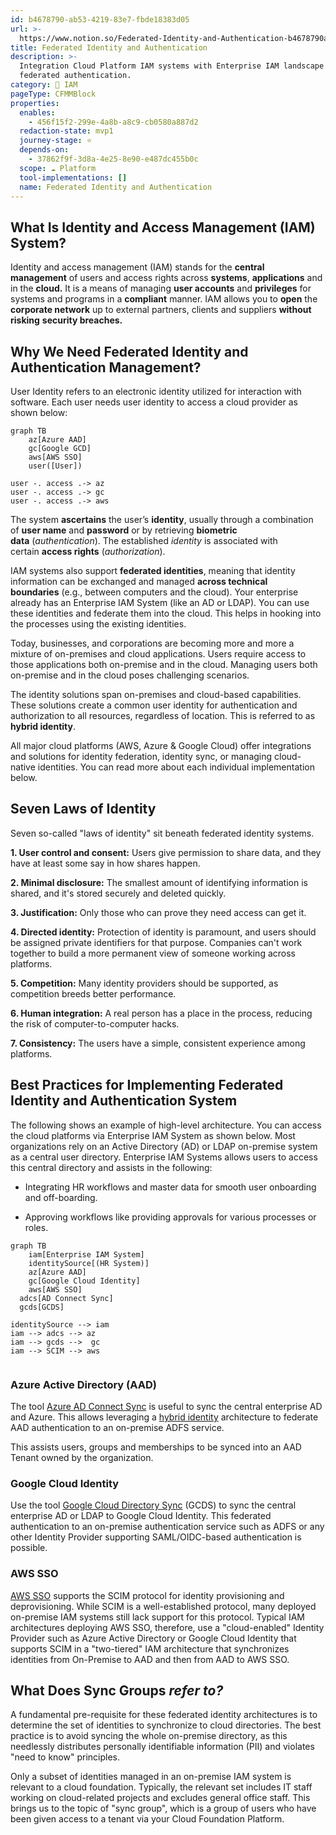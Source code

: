 ```yaml
---
id: b4678790-ab53-4219-83e7-fbde18383d05
url: >-
  https://www.notion.so/Federated-Identity-and-Authentication-b4678790ab53421983e7fbde18383d05
title: Federated Identity and Authentication
description: >-
  Integration Cloud Platform IAM systems with Enterprise IAM landscape incl.
  federated authentication. 
category: 🔐 IAM
pageType: CFMMBlock
properties:
  enables:
    - 456f15f2-299e-4a8b-a8c9-cb0580a887d2
  redaction-state: mvp1
  journey-stage: ⭐️
  depends-on:
    - 37862f9f-3d8a-4e25-8e90-e487dc455b0c
  scope: ☁️ Platform
  tool-implementations: []
  name: Federated Identity and Authentication
---
```


## What Is Identity and Access Management (IAM) System?

Identity and access management (IAM) stands for the **central management** of users and access rights across **systems**, **applications** and in the **cloud.** It is a means of managing **user accounts**
and **privileges** for systems and programs in a **compliant** manner. IAM allows you to **open** the **corporate network** up to external partners, clients and suppliers **without risking** **security breaches.**

## Why We Need Federated Identity and Authentication Management?

User Identity refers to an electronic identity utilized for interaction with software. Each user needs user identity to access a cloud provider as shown below:

```mermaid
graph TB
	az[Azure AAD]
	gc[Google GCD]
	aws[AWS SSO]
	user([User])

user -. access .-> az
user -. access .-> gc
user -. access .-> aws
```

The system **ascertains** the user’s **identity**, usually through a combination of **user name** and **password** or by retrieving **biometric data** (*authentication*). The established *identity* is associated with certain **access rights** (*authorization*). 

IAM systems also support **federated identities**, meaning that identity information can be exchanged and managed **across technical boundaries** (e.g., between computers and the cloud). Your enterprise already has an Enterprise IAM System (like an AD or LDAP). You can use these identities and federate them into the cloud. This helps in hooking into the processes using the existing identities. 

Today, businesses, and corporations are becoming more and more a mixture of on-premises and cloud applications. Users require access to those applications both on-premise and in the cloud. Managing users both on-premise and in the cloud poses challenging scenarios.

The identity solutions span on-premises and cloud-based capabilities. These solutions create a common user identity for authentication and authorization to all resources, regardless of location. This is referred to as **hybrid identity**.

All major cloud platforms (AWS, Azure & Google Cloud) offer integrations and solutions for identity federation, identity sync, or managing cloud-native identities. You can read more about each individual implementation below.



## Seven Laws of Identity

Seven so-called "laws of identity" sit beneath federated identity systems.

**1. User control and consent:** Users give permission to share data, and they have at least some say in how shares happen.

**2. Minimal disclosure:** The smallest amount of identifying information is shared, and it's stored securely and deleted quickly.

**3. Justification:** Only those who can prove they need access can get it.

**4. Directed identity:** Protection of identity is paramount, and users should be assigned private identifiers for that purpose. Companies can't work together to build a more permanent view of someone working across platforms.

**5. Competition:** Many identity providers should be supported, as competition breeds better performance.

**6. Human integration:** A real person has a place in the process, reducing the risk of computer-to-computer hacks.

**7. Consistency:** The users have a simple, consistent experience among platforms.

## Best Practices for Implementing Federated Identity and Authentication System

The following shows an example of high-level architecture. You can access the cloud platforms via Enterprise IAM System as shown below. Most organizations rely on an Active Directory (AD) or LDAP on-premise system as a central user directory. Enterprise IAM Systems allows users to access this central directory and assists in the following: 

- Integrating HR workflows and master data for smooth user onboarding and off-boarding.

- Approving workflows like providing approvals for various processes or roles.

```mermaid
graph TB
	iam[Enterprise IAM System]
	identitySource[(HR System)]
	az[Azure AAD]
	gc[Google Cloud Identity]
	aws[AWS SSO]
  adcs[AD Connect Sync]
  gcds[GCDS]

identitySource --> iam
iam --> adcs --> az
iam --> gcds -->  gc
iam --> SCIM --> aws
 
```



### Azure Active Directory (AAD)

The tool [Azure AD Connect Sync](https://docs.microsoft.com/en-us/azure/active-directory/hybrid/how-to-connect-sync-whatis) is useful to sync the central enterprise AD and Azure. This allows leveraging a  [hybrid identity](https://docs.microsoft.com/en-us/azure/active-directory/hybrid/) architecture to federate AAD authentication to an on-premise ADFS service.

This assists users, groups and memberships to be synced into an AAD Tenant owned by the organization.

### Google Cloud Identity

Use the tool [Google Cloud Directory Sync](https://support.google.com/a/answer/106368?hl=en) (GCDS) to sync the central enterprise AD or LDAP to Google Cloud Identity. This federated authentication to an on-premise authentication service such as ADFS or any other Identity Provider supporting SAML/OIDC-based authentication is possible.

### AWS SSO

[AWS SSO](https://aws.amazon.com/single-sign-on/) supports the SCIM protocol for identity provisioning and deprovisioning. While SCIM is a well-established protocol, many deployed on-premise IAM systems still lack support for this protocol. Typical IAM architectures deploying AWS SSO, therefore, use a "cloud-enabled" Identity Provider such as Azure Active Directory or Google Cloud Identity that supports SCIM in a "two-tiered" IAM architecture that synchronizes identities from On-Premise to AAD and then from AAD to AWS SSO.

## What Does Sync Groups *refer to?*

A fundamental pre-requisite for these federated identity architectures is to determine the set of identities to synchronize to cloud directories. The best practice is to avoid syncing the whole on-premise directory, as this needlessly distributes personally identifiable information (PII) and violates "need to know" principles.

Only a subset of identities managed in an on-premise IAM system is relevant to a cloud foundation. Typically, the relevant set includes IT staff working on cloud-related projects and excludes general office staff. This brings us to the topic of  "sync group", which is a group of users who have been given access to a tenant via your Cloud Foundation Platform. 



